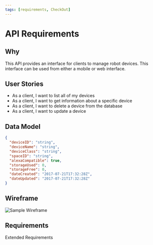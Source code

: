 ```yaml
---
tags: [requirements, CheckOut]
---
```


# API Requirements

## Why 

This API provides an interface for clients to manage robot devices.  This interface can be used from either a mobile or web interface.

## User Stories

-   As a client, I want to list all of my devices 
-   As a client, I want to get information about a specific device
-   As a client, I want to delete a device from the database
-   As a client, I want to update a device

## Data Model

```json
{
  "deviceID": "string",
  "deviceName": "string",
  "deviceClass": "string",
  "spaceID": "string",
  "alexaCompatible": true,
  "storageUsed": 0,
  "storageFree": 0,
  "dateCreated": "2017-07-21T17:32:28Z",
  "dateUpdated": "2017-07-21T17:32:28Z"
}
```

## Wireframe

![Sample Wireframe]()

## Requirements

Extended Requirements